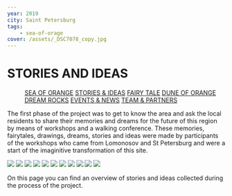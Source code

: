 ```yaml
---
year: 2019
city: Saint Petersburg
tags:
    - sea-of-orage
cover: /assets/_DSC7078_copy.jpg
---
```


# STORIES AND IDEAS

<Menu>
<a href="/sea-of-orange">SEA OF ORANGE</a>
<a href="/sea-of-orange/stories-and-ideas">STORIES & IDEAS</a>
<a href="/sea-of-orange/fairytale">FAIRY TALE</a>
<a href="/sea-of-orange/dune-of-orange">DUNE OF ORANGE</a>
<a href="/sea-of-orange/dreamrocks">DREAM ROCKS</a>
<a href="/sea-of-orange/events-and-news">EVENTS & NEWS</a>
<a href="/sea-of-orange/team-and-partners">TEAM & PARTNERS</a>
</Menu>

The first phase of the project was to get to know the area and ask the local residents to share their memories and dreams for the future of this region by means of workshops and a walking conference. These memories, fairytales, drawings, dreams, stories and ideas were made by participants of the workshops who came from Lomonosov and St Petersburg and were a start of the imaginitive transformation of this site.

<Carousel>
    <img src="/assets/sea-of-orange/sorange_2_1.jpg" />
    <img src="/assets/sea-of-orange/sorange_2_2.jpg" />
    <img src="/assets/sea-of-orange/sorange_2_3.jpg" />
    <img src="/assets/sea-of-orange/sorange_2_4.jpg" />
    <img src="/assets/sea-of-orange/sorange_2_5.jpg" />
    <img src="/assets/sea-of-orange/sorange_2_6.jpg" />
    <img src="/assets/sea-of-orange/sorange_2_7.jpg" />
    <img src="/assets/sea-of-orange/sorange_2_8.jpg" />
    <img src="/assets/sea-of-orange/sorange_2_9.jpg" />
    <img src="/assets/sea-of-orange/sorange_2_10.jpg" />
    <img src="/assets/sea-of-orange/sorange_2_11.jpg" />
</Carousel>

On this page you can find an overview of stories and ideas collected during the process of the project.

<Grid columns="3">
    <Card title="The Ancient Fish" href="/sea-of-orange/the-ancient-fish" src="/assets/sea-of-orange/sorange_si_1.jpg" ratio="4/3" />
    <Card title="Question #1" href="/sea-of-orange/question-1" src="/assets/sea-of-orange/questions_1.jpg" ratio="4/3" />
    <Card title="Observation #1" href="/sea-of-orange/observation-1" src="/assets/sea-of-orange/sorange_si_11.jpg" ratio="4/3" />
    <Card title="Question #2" href="/sea-of-orange/question-2" src="/assets/sea-of-orange/questions_3.jpg" ratio="4/3" />
    <Card title="Marine Animals" href="/sea-of-orange/marine-animals" src="/assets/sea-of-orange/sorange_si_2.jpg" ratio="4/3" />
    <Card title="Question #3" href="/sea-of-orange/question-3" src="/assets/sea-of-orange/questions_5.jpg" ratio="4/3" />
    <Card title="Lights and Light" href="/sea-of-orange/lights-and-light" src="/assets/sea-of-orange/sorange_si_3.jpg" ratio="4/3" />
    <Card title="Question #4" href="/sea-of-orange/question-4" src="/assets/sea-of-orange/questions_7.jpg" ratio="4/3" />
    <Card title="Two Angels" href="/sea-of-orange/two-angels" src="/assets/sea-of-orange/sorange_si_4.jpg" ratio="4/3" />
    <Card title="Question #5" href="/sea-of-orange/question-5" src="/assets/sea-of-orange/questions_9.jpg" ratio="4/3" />
    <Card title="Observation #2" href="/sea-of-orange/observation-2" src="/assets/sea-of-orange/sorange_si_12.jpg" ratio="4/3" />
    <Card title="Question #6" href="/sea-of-orange/question-6" src="/assets/sea-of-orange/questions_11.jpg" ratio="4/3" />
    <Card title="A Ship of Corals" href="/sea-of-orange/ship-of-corals" src="/assets/sea-of-orange/sorange_si_5.jpg" ratio="4/3" />
    <Card title="Question #7" href="/sea-of-orange/question-7" src="/assets/sea-of-orange/questions_13.jpg" ratio="4/3" />
    <Card title="Question #8" href="/sea-of-orange/question-8" src="/assets/sea-of-orange/questions_15.jpg" ratio="4/3" />
    <Card title="Storytelling" href="/sea-of-orange/storytelling" src="/assets/sea-of-orange/sorange_si_6.jpg" ratio="4/3" />
    <Card title="Question #9" href="/sea-of-orange/question-9" src="/assets/sea-of-orange/questions_17.jpg" ratio="4/3" />
    <Card title="The Fountain" href="/sea-of-orange/the-fountain" src="/assets/sea-of-orange/sorange_si_7.jpg" ratio="4/3" />
    <Card title="Question #10" href="/sea-of-orange/question-10" src="/assets/sea-of-orange/questions_19.jpg" ratio="4/3" />
    <Card title="Question #11" href="/sea-of-orange/question-11" src="/assets/sea-of-orange/questions_21.jpg" ratio="4/3" />
    <Card title="Park Objects" href="/sea-of-orange/park-objects" src="/assets/sea-of-orange/sorange_si_8.jpg" ratio="4/3" />
    <Card title="Question #12" href="/sea-of-orange/question-12" src="/assets/sea-of-orange/questions_23.jpg" ratio="4/3" />
    <Card title="Amber" href="/sea-of-orange/amber" src="/assets/sea-of-orange/sorange_si_9.jpg" ratio="4/3" />
    <Card title="The Lighthouse" href="/sea-of-orange/the-lighthouse" src="/assets/sea-of-orange/sorange_si_10.jpg" ratio="4/3" />
</Grid>